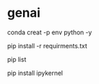 # genai
conda creat -p env python -y

pip install -r requirments.txt


pip list

pip install ipykernel

